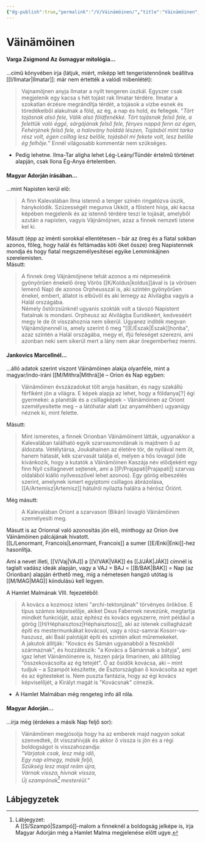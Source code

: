 ```yaml
---
{"dg-publish":true,"permalink":"/V/Väinämöinen/","title":"Väinämöinen","created":"2023-10-15T02:43","updated":"2024-04-27T00:07"}
---
```



# Väinämöinen

#### Varga Zsigmond Az ősmagyar mitológia...

...című könyvében írja (látjuk, miért, miképp lett tengeristennőnek beállítva [[I/Ilmatar\|Ilmatar]]: már nem értették a valódi mibenlétét):  
> Vajnamöjnen anyja Ilmatar a nyílt tengeren úszkál. Egyszer csak megjelenik egy kacsa s hét tojást rak Ilmatar térdére. Ilmatar a szokatlan érzésre megrándítja térdét, a tojások a vízbe esnek és töredékeiből alakulnak a föld, az ég, a nap és hold, és fellegek. "*Tört tojásnak alsó fele, Válik alsó földfenékké. Tört tojásnak felső fele, a felettük való éggé, sárgájának felső fele, fényes nappá fenn az égen, Fehérjének felső fele, a halovány holddá lészen, Tojásból mint tarka rész volt, égen csillag lesz belőle, tojásból mi fekete volt, lesz belőle ég felhője.*" Ennél világosabb kommentár nem szükséges.  
- Pedig lehetne. Ilma-Tar aligha lehet Lég-Leány/Tündér értelmű történet alapján, csak Ilona Ég-Anya értelemben.  

#### Magyar Adorján írásában...

...mint Napisten kerül elő:  
> A finn Kalevalában Ilma istennő a tenger színén ringatózva úszik, hánykolódik. Szüzességét megunva Ukkót, a főistent hívja, aki kacsa képében megjelenik és az istennő térdére teszi le tojását, amelyből azután a napisten, vagyis Väjnämöjnen, azaz a finnek nemzeti istene kel ki.  

Másutt (épp az iménti sorokkal ellentétesen – bár az öreg és a fiatal sokban azonos, főleg, hogy halál és feltámadás köti őket össze) öreg Napistennek mondja és hogy fiatal megszemélyesítései egyike Lemminkäjnen szerelemisten.  
Másutt:  
> A finnek öreg Väjnämöjnene tehát azonos a mi népmeséink gyönyörűen énekelő öreg Vörös [[K/Koldus\|koldus]]ával is (a vörösen lemenő Nap) de azonos Orpheusszal is, aki szintén gyönyörűen énekel, embert, állatot is elbűvöl és aki lemegy az Alvilágba vagyis a Halál országába.  
> Némely őstörzsünknél ugyanis szokták volt a távozó Napistent fiatalnak is mondani. Orpheusz az Alvilágba Euridikeért, kedveséért megy le de őt visszahoznia nem sikerül. Ugyanez indíték megvan Väjnämöjnennél is, amely szerint ő meg "[[E/Észak\|Észak]]honba", azaz szintén a Halál országába, megy el, ifjú feleséget szerezni, ami azonban neki sem sikerül mert a lány nem akar öregemberhez menni.  

#### Jankovics Marcellnél...

...álló adatok szerint viszont Väinämöinen alakja olyanféle, mint a magyar/indo-iráni [[M/Mithra\|Mithrá]]é – Orion és Nap egyben:  
> Väinämöinen évszázadokat tölt anyja hasában, és nagy szakállú férfiként jön a világra. E képek alapja az lehet, hogy a földanya\[?\] égi gyermekei: a planéták és a csillagképek – Väinämöinen az Oriont személyesítette meg – a látóhatár alatt (az anyaméhben) ugyanúgy néznek ki, mint felette.  

Másutt:  
> Mint ismeretes, a finnek Orionban Väinämöinent látták, ugyanakkor a Kalevalában található egyik szarvasmondának is majdnem ő az áldozata. Vetélytársa, Joukahainen az életére tör, de nyilával nem őt, hanem hátasát, kék szarvasát találja el, melyen a hős lovagol (ide kívánkozik, hogy a kutatók a Väinämöinen Kaszája név elődjeként egy finn Nyíl csillagnevet sejtenek, ami a [[P/Prajapati\|Prajapati]] szarvas oldalából kiálló nyílvesszővel lehet azonos). Egy görög elbeszélés szerint, amelynek ismert egyiptomi csillagos ábrázolása, [[A/Artemisz\|Artemisz]] hátulról nyilazta halálra a hérósz Óriónt.  

Még másutt:  
> A Kalevalában Oriont a szarvason (Bikán) lovagló Väinämöinen személyesíti meg.  

Másutt is az Orionnal való azonosítás jön elő, minthogy az Orion öve Väinämöinen pálcájának hívatott.  
[[L/Lenormant, Francois\|Lenormant, Francois]] a sumer [[E/Enki\|Enki]]-hez hasonlítja.  

Ami a nevet illeti, [[V/Vaj\|VAJ]] a [[V/VAK\|VAK]] és [[J/JÁK\|JÁK]] címnél is taglalt vadász ideák alapján, vagy a VAJ = BAJ = [[B/BAK\|BAK]] = Nap (az Orionban) alapján érthető meg, míg a németesen hangzó utótag is [[M/MAG\|MAG]] kiindulású kell legyen.  

A Hamlet Malmának VIII. fejezetéből:  
> A kovács a kozmosz isteni "archi-tektonjának" törvényes örököse. E típus számos képviselője, akiket Deus Fabernek nevezünk, megtartja mindkét funkcióját, azaz építész és kovács egyszerre, mint például a görög [[H/Héphaisztosz\|Héphaisztosz]], aki az istenek csillagházait építi és mestermunkákat kovácsol, vagy a rósz-samrai Kosorr-va-haszusz, aki Baál palotáját építi és szintén alkot műremekeket.  
> A jakutok állítják: "Kovács és Sámán ugyanabból a fészekből származnak", és hozzáteszik: "a Kovács a Sámánnak a bátyja", ami igaz lehet Väinämöinenre is, hiszen párja Ilmarinen, aki állítólag "összekovácsolta az ég tetejét". Ő az ősidők kovácsa, aki – mint tudjuk – a Szampót készítette, de Észtországban ő kovácsolta az eget és az égitesteket is. Nem puszta fantázia, hogy az égi kovács képviselőjét, a Királyt magát is "Kovácsnak" címezik.  
- A Hamlet Malmában még rengeteg info áll róla.

#### Magyar Adorján...

...írja még (érdekes a másik Nap feljő sor):  
> Väinämöinen megjósolja hogy ha az emberek majd nagyon sokat szenvedtek, őt visszahívják és akkor ő vissza is jön és a régi boldogságot is visszahozandja:  
> *"Várjatok csak, lesz még idő,  
> Egy nap elmegy, másik feljő,  
> Szükség lesz majd reám újra,  
> Várnak vissza, hívnak vissza,  
> Új szampónak[^1] mesteréül."*  

## Lábjegyzetek

[^1]: Lábjegyzet:  
A [[S/Szampó\|Szampó]]-malom a finneknél a boldogság jelképe is, írja Magyar Adorján még a Hamlet Malma megjelenése előtt ugye.  